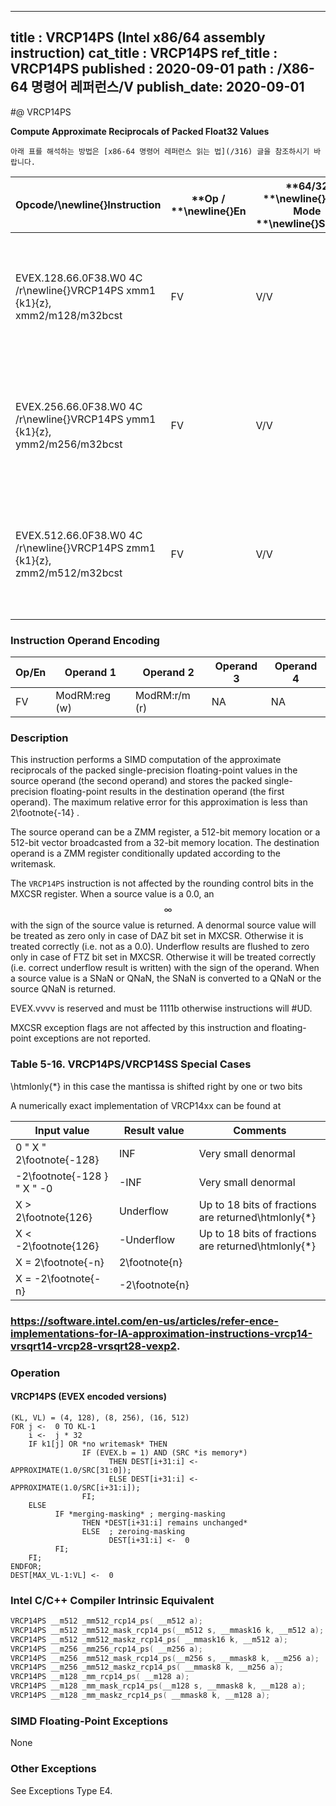 ----------------------------
title : VRCP14PS (Intel x86/64 assembly instruction)
cat_title : VRCP14PS
ref_title : VRCP14PS
published : 2020-09-01
path : /X86-64 명령어 레퍼런스/V
publish_date: 2020-09-01
----------------------------


#@ VRCP14PS

**Compute Approximate Reciprocals of Packed Float32 Values**

```lec-info
아래 표를 해석하는 방법은 [x86-64 명령어 레퍼런스 읽는 법](/316) 글을 참조하시기 바랍니다.
```

|**Opcode/**\newline{}**Instruction**|**Op / **\newline{}**En**|**64/32 **\newline{}**bit Mode **\newline{}**Support**|**CPUID **\newline{}**Feature **\newline{}**Flag**|**Description**|
|------------------------------------|-------------------------|------------------------------------------------------|--------------------------------------------------|---------------|
|EVEX.128.66.0F38.W0 4C /r\newline{}VRCP14PS xmm1 {k1}{z}, xmm2/m128/m32bcst|FV|V/V|AVX512VL\newline{}AVX512F|Computes the approximate reciprocals of the packed single-precision floating-point values in xmm2/m128/m32bcst and stores the results in xmm1. Under writemask.|
|EVEX.256.66.0F38.W0 4C /r\newline{}VRCP14PS ymm1 {k1}{z}, ymm2/m256/m32bcst|FV|V/V|AVX512VL\newline{}AVX512F|Computes the approximate reciprocals of the packed single-precision floating-point values in ymm2/m256/m32bcst and stores the results in ymm1. Under writemask.|
|EVEX.512.66.0F38.W0 4C /r\newline{}VRCP14PS zmm1 {k1}{z}, zmm2/m512/m32bcst|FV|V/V|AVX512F|Computes the approximate reciprocals of the packed single-precision floating-point values in zmm2/m512/m32bcst and stores the results in zmm1. Under writemask.|
### Instruction Operand Encoding


|Op/En|Operand 1|Operand 2|Operand 3|Operand 4|
|-----|---------|---------|---------|---------|
|FV|ModRM:reg (w)|ModRM:r/m (r)|NA|NA|
### Description


This instruction performs a SIMD computation of the approximate reciprocals of the packed single-precision floating-point values in the source operand (the second operand) and stores the packed single-precision floating-point results in the destination operand (the first operand). The maximum relative error for this approximation is less than 2\footnote{-14} . 

The source operand can be a ZMM register, a 512-bit memory location or a 512-bit vector broadcasted from a 32-bit memory location. The destination operand is a ZMM register conditionally updated according to the writemask.

The `VRCP14PS` instruction is not affected by the rounding control bits in the MXCSR register. When a source value is a 0.0, an $$\infty$$ with the sign of the source value is returned. A denormal source value will be treated as zero only in case of DAZ bit set in MXCSR. Otherwise it is treated correctly (i.e. not as a 0.0). Underflow results are flushed to zero only in case of FTZ bit set in MXCSR. Otherwise it will be treated correctly (i.e. correct underflow result is written) with the sign of the operand. When a source value is a SNaN or QNaN, the SNaN is converted to a QNaN or the source QNaN is returned.

EVEX.vvvv is reserved and must be 1111b otherwise instructions will #UD.

MXCSR exception flags are not affected by this instruction and floating-point exceptions are not reported.

###                                                  Table 5-16. VRCP14PS/VRCP14SS Special Cases


\htmlonly{*} in this case the mantissa is shifted right by one or two bits

A numerically exact implementation of VRCP14xx can be found at 



|**Input value**|**Result value**|**Comments**|
|---------------|----------------|------------|
|0 "  X "  2\footnote{-128}|INF|Very small denormal|
|-2\footnote{-128 } "  X "  -0|-INF|Very small denormal|
|X > 2\footnote{126}|Underflow|Up to 18 bits of fractions are returned\htmlonly{*}|
|X < -2\footnote{126}|-Underflow|Up to 18 bits of fractions are returned\htmlonly{*}|
|X = 2\footnote{-n}|2\footnote{n}||
|X = -2\footnote{-n}|-2\footnote{n}||
###                                                                                                    https://software.intel.com/en-us/articles/refer-ence-implementations-for-IA-approximation-instructions-vrcp14-vrsqrt14-vrcp28-vrsqrt28-vexp2.

### Operation
#### VRCP14PS (EVEX encoded versions) 
```info-verb
(KL, VL) = (4, 128), (8, 256), (16, 512)
FOR j <-  0 TO KL-1
    i <-  j * 32
    IF k1[j] OR *no writemask* THEN
                IF (EVEX.b = 1) AND (SRC *is memory*)
                      THEN DEST[i+31:i] <-  APPROXIMATE(1.0/SRC[31:0]);
                      ELSE DEST[i+31:i] <-  APPROXIMATE(1.0/SRC[i+31:i]);
                FI;
    ELSE 
          IF *merging-masking* ; merging-masking
                THEN *DEST[i+31:i] remains unchanged*
                ELSE  ; zeroing-masking
                      DEST[i+31:i] <-  0
          FI;
    FI;
ENDFOR;
DEST[MAX_VL-1:VL] <-  0
```

### Intel C/C++ Compiler Intrinsic Equivalent

```cpp
VRCP14PS __m512 _mm512_rcp14_ps( __m512 a);
VRCP14PS __m512 _mm512_mask_rcp14_ps(__m512 s, __mmask16 k, __m512 a);
VRCP14PS __m512 _mm512_maskz_rcp14_ps( __mmask16 k, __m512 a);
VRCP14PS __m256 _mm256_rcp14_ps( __m256 a);
VRCP14PS __m256 _mm512_mask_rcp14_ps(__m256 s, __mmask8 k, __m256 a);
VRCP14PS __m256 _mm512_maskz_rcp14_ps( __mmask8 k, __m256 a);
VRCP14PS __m128 _mm_rcp14_ps( __m128 a);
VRCP14PS __m128 _mm_mask_rcp14_ps(__m128 s, __mmask8 k, __m128 a);
VRCP14PS __m128 _mm_maskz_rcp14_ps( __mmask8 k, __m128 a);
```
### SIMD Floating-Point Exceptions


None

### Other Exceptions


See Exceptions Type E4.

